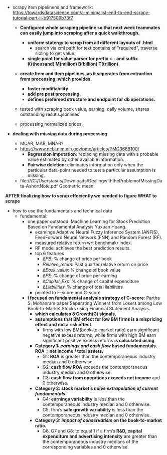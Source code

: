 - scrapy item pipelinens and framework: https://towardsdatascience.com/a-minimalist-end-to-end-scrapy-tutorial-part-ii-b917509b73f7
    - **Configured whole scraping pipeline so that next week teammates can easily jump into scraping after a quick walkthrough.**
        - **uniform statergy to scrap from all different layouts of .html**
            - search via xml path for text contains of "required", traverse sibling to get value.
        - **single point for value parser for prefix + - and suffix K(thousand) M(million) B(billion) T(trillion).**
    - **create Item and Item pipelines, as it seperates from extraction from processing, which provides**.
        - **faster modifiability.**
        - **add pre post processing.**
        - **defines prefereed structure and endpoint for db operations.**
    
    - tested with scraping book value, earning, daily volume, shares outstanding resutls.jsonlines
    - processing normalized prices.

- **dealing with missing data during processing.**
    - MCAR, MAR, MNAR?
    - https://www.ncbi.nlm.nih.gov/pmc/articles/PMC3668100/
        - **Regression imputation:** replacing missing data with a probable value estimated by other available information.
        - **Pairwise deletion:** eliminates information only when the particular data-point needed to test a particular assumption is missing.
    - file:///C:/Users/asus/Downloads/DealingwiththeProblemofMissingData-AshortNote.pdf Geometric mean.

**AFTER finalizing how to scrap effeciently we needed to figure WHAT to scrape**
- how to use the fundamentals and technical data
    - fundamental:
        - one paper outstood: Machine Learning for Stock Prediction Based on Fundamental Analysis Yuxuan Huang.
            - examings Adaptive Neural Fuzzy Inference System (ANFIS), FeedForward Neural Network (FNN) and Random Forest (RF).
            - measured relative return wrt benchmakr index. 
            - RF model achieves the best prediction results.
            - top 6 features
                - ∆𝑃𝐵: % change of price per book
                - 𝑅𝑒𝑙𝑎𝑡𝑖𝑣𝑒_𝑟𝑒𝑡𝑢𝑟𝑛: Past quarter relative return on price
                - ∆𝐵𝑜𝑜𝑘_𝑣𝑎𝑙𝑢𝑒: % change of book value
                - ∆𝑃𝐸: % change of price per earning
                - ∆𝐶𝑎𝑝𝑖𝑡𝑎𝑙_𝐸𝑥𝑝: % change of capital expenditure
                - ∆𝐿𝑖𝑎𝑏𝑖𝑙𝑖𝑡𝑖𝑒𝑠: % change of total liabilities
            - pointed to F-score and G-score
        - **i focused on fundamental analysis strategy of G-score**: Partha S. Mohanram paper Separating Winners from Losers among Low Book-to-Market Stocks using Financial Statement Analysis.
            - **which calculates 8 Growth(G) signals.**
            - **assumptions that BM effect for low BM firms is a mispricing effect and not a risk effect.**
                - firms with low BM(book-to-market ratio) earn significant negative excess returns, while firms with high BM earn significant positive excess returns
            **is calculated using**
            - **Category 1: *earnings and cash flow* based fundamentals. ROA = net income / total assets.**
                - G1: **ROA** is greater than the contemporaneous industry median and 0 otherwise.
                - G2: **cash flow ROA** exceeds the contemporaneous industry median and 0 otherwise.
                - G3: **cash flow from operations exceeds net income** and 0 otherwise.
            - **Category 2: stock market’s *naïve extrapolation of current fundamentals*.**
                - G4: **earnings variability** is less than the contemporaneous industry median and 0 otherwise.
                - G5: firm’s **sale growth variability** is less than the contemporaneous industry median and 0 otherwise.
            - **Category 3: *impact of conservatism* on the book-to-market ratio.**
                - G6, G7 and G8: to equal 1 if a firm’s **R&D, capital expenditure and advertising intensity** are greater than the contemporaneous industry medians of the corresponding variables and 0 otherwise.

